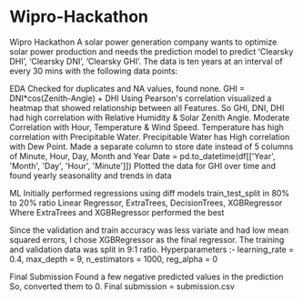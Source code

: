 # Wipro-Hackathon
Wipro Hackathon
  A solar power generation company wants to optimize solar power production and needs the prediction model to predict ‘Clearsky DHI’, ‘Clearsky DNI’, ‘Clearsky GHI’. The data is     ten years at an interval of every 30 mins with the following data points:

EDA
  Checked for duplicates and NA values, found none.
  GHI = DNI*cos(Zenith-Angle) + DHI
  Using Pearson's correlation visualized a heatmap that showed relationship between all Features.
  So GHI, DNI, DHI had high correlation with Relative Humidity & Solar Zenith Angle. Moderate Correlation with Hour, Temperature & Wind Speed. Temperature has high correlation       with Precipitable Water. Precipitable Water has High correlation with Dew Point.
  Made a separate column to store date instead of 5 columns of Minute, Hour, Day, Month and Year
  Date = pd.to_datetime(df[['Year', 'Month', 'Day', 'Hour', 'Minute']])
  Plotted the data for GHI over time and found yearly seasonality and trends in data

ML
  Initially performed regressions using diff models 
  train_test_split in 80% to 20% ratio
  Linear Regressor, ExtraTrees, DecisionTrees, XGBRegressor
  Where
  ExtraTrees and XGBRegressor performed the best

  Since the validation and train accuracy was less variate and had low mean squared errors, I chose XGBRegressor as the final regressor.
  The training and validation data was split in 9:1 ratio.
  Hyperparameters :- learning_rate = 0.4, max_depth = 9, n_estimators = 1000, reg_alpha = 0

Final Submission
  Found a few negative predicted values in the prediction
  So, converted them to 0.
  Final submission = submission.csv
